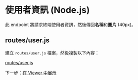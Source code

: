 # 使用者資訊 (Node.js)

此 endpoint 將請求終端使用者資訊，然後傳回**名稱**和**圖片** (40px)。

## routes/user.js

建立 `routes/user.js` 檔案，然後複製以下內容：

[routes/user.js](_snippets/viewhubmodels/node/routes/user.js ':include :type=code javascript')

下一步：[在 Viewer 中展示](/zh-TW/viewer/3legged/readme)